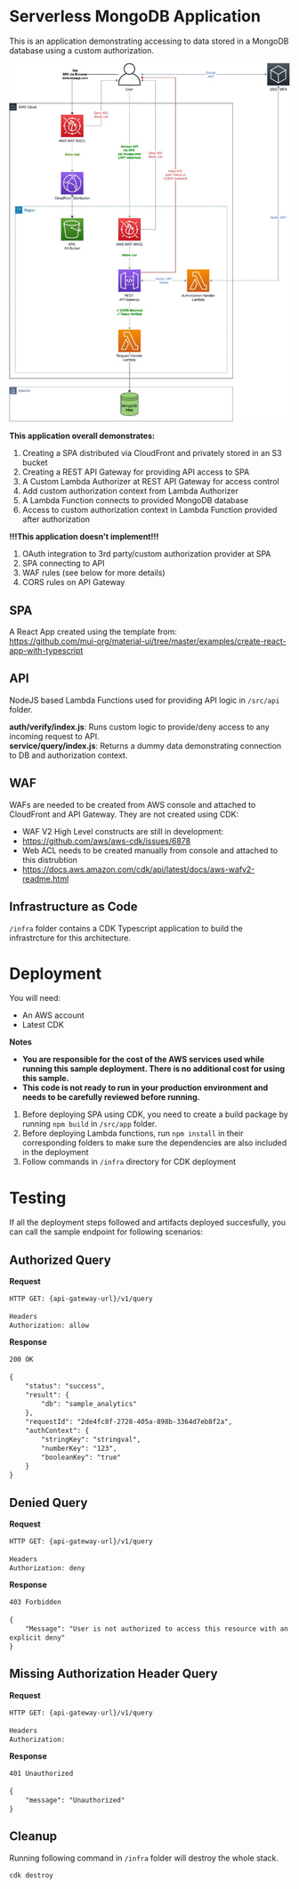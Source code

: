 # Serverless MongoDB Application

This is an application demonstrating accessing to data stored in a MongoDB database using a custom authorization.

![](/docs/arc.jpg)

**This application overall demonstrates:**

1. Creating a SPA distributed via CloudFront and privately stored in an S3 bucket
1. Creating a REST API Gateway for providing API access to SPA
1. A Custom Lambda Authorizer at REST API Gateway for access control
1. Add custom authorization context from Lambda Authorizer
1. A Lambda Function connects to provided MongoDB database
1. Access to custom authorization context in Lambda Function provided after authorization

**!!!This application doesn't implement!!!**

1. OAuth integration to 3rd party/custom authorization provider at SPA
1. SPA connecting to API
1. WAF rules (see below for more details)
1. CORS rules on API Gateway

## SPA

A React App created using the template from:  
https://github.com/mui-org/material-ui/tree/master/examples/create-react-app-with-typescript

## API

NodeJS based Lambda Functions used for providing API logic in `/src/api` folder.

**auth/verify/index.js**: Runs custom logic to provide/deny access to any incoming request to API.  
**service/query/index.js**: Returns a dummy data demonstrating connection to DB and authorization context.

## WAF

WAFs are needed to be created from AWS console and attached to CloudFront and API Gateway.
They are not created using CDK:

-   WAF V2 High Level constructs are still in development:
-   https://github.com/aws/aws-cdk/issues/6878
-   Web ACL needs to be created manually from console and attached to this distrubtion
-   https://docs.aws.amazon.com/cdk/api/latest/docs/aws-wafv2-readme.html

## Infrastructure as Code

`/infra` folder contains a CDK Typescript application to build the infrastrcture for this architecture.

# Deployment

You will need:

-   An AWS account
-   Latest CDK

**Notes**

-   **You are responsible for the cost of the AWS services used while running this sample deployment. There is no additional cost for using this sample.**
-   **This code is not ready to run in your production environment and needs to be carefully reviewed before running.**

1. Before deploying SPA using CDK, you need to create a build package by running `npm build` in `/src/app` folder.
2. Before deploying Lambda functions, run `npm install` in their corresponding folders to make sure the dependencies are also included in the deployment
3. Follow commands in `/infra` directory for CDK deployment

# Testing

If all the deployment steps followed and artifacts deployed succesfully, you can call the sample endpoint for following scenarios:

## Authorized Query

**Request**

```
HTTP GET: {api-gateway-url}/v1/query

Headers
Authorization: allow
```

**Response**

```
200 OK

{
    "status": "success",
    "result": {
        "db": "sample_analytics"
    },
    "requestId": "2de4fc8f-2728-405a-898b-3364d7eb8f2a",
    "authContext": {
        "stringKey": "stringval",
        "numberKey": "123",
        "booleanKey": "true"
    }
}
```

## Denied Query

**Request**

```
HTTP GET: {api-gateway-url}/v1/query

Headers
Authorization: deny
```

**Response**

```
403 Forbidden

{
    "Message": "User is not authorized to access this resource with an explicit deny"
}
```

## Missing Authorization Header Query

**Request**

```
HTTP GET: {api-gateway-url}/v1/query

Headers
Authorization:
```

**Response**

```
401 Unauthorized

{
    "message": "Unauthorized"
}
```

## Cleanup

Running following command in `/infra` folder will destroy the whole stack.

```
cdk destroy
```
